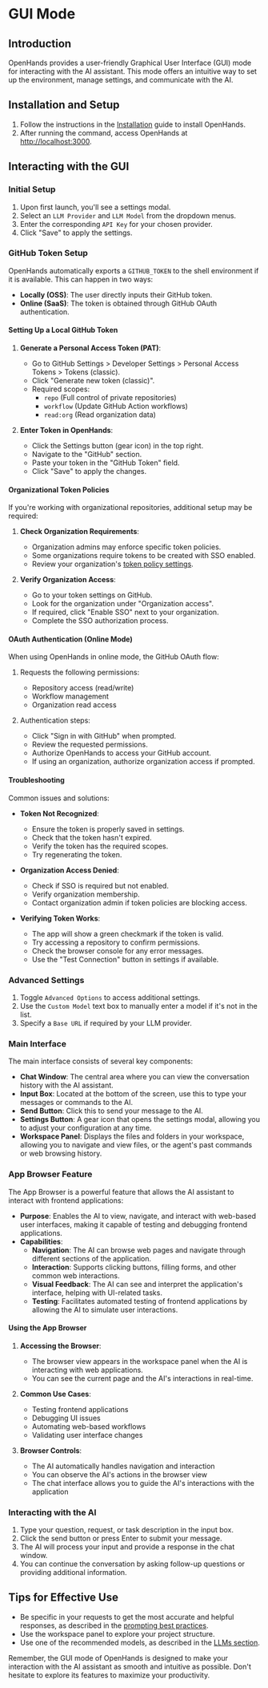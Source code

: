 # GUI Mode

## Introduction

OpenHands provides a user-friendly Graphical User Interface (GUI) mode for interacting with the AI assistant.
This mode offers an intuitive way to set up the environment, manage settings, and communicate with the AI.

## Installation and Setup

1. Follow the instructions in the [Installation](../installation) guide to install OpenHands.
2. After running the command, access OpenHands at [http://localhost:3000](http://localhost:3000).

## Interacting with the GUI

### Initial Setup

1. Upon first launch, you'll see a settings modal.
2. Select an `LLM Provider` and `LLM Model` from the dropdown menus.
3. Enter the corresponding `API Key` for your chosen provider.
4. Click "Save" to apply the settings.

### GitHub Token Setup

OpenHands automatically exports a `GITHUB_TOKEN` to the shell environment if it is available. This can happen in two ways:

- **Locally (OSS)**: The user directly inputs their GitHub token.
- **Online (SaaS)**: The token is obtained through GitHub OAuth authentication.

#### Setting Up a Local GitHub Token

1. **Generate a Personal Access Token (PAT)**:
   - Go to GitHub Settings > Developer Settings > Personal Access Tokens > Tokens (classic).
   - Click "Generate new token (classic)".
   - Required scopes:
     - `repo` (Full control of private repositories)
     - `workflow` (Update GitHub Action workflows)
     - `read:org` (Read organization data)

2. **Enter Token in OpenHands**:
   - Click the Settings button (gear icon) in the top right.
   - Navigate to the "GitHub" section.
   - Paste your token in the "GitHub Token" field.
   - Click "Save" to apply the changes.

#### Organizational Token Policies

If you're working with organizational repositories, additional setup may be required:

1. **Check Organization Requirements**:
   - Organization admins may enforce specific token policies.
   - Some organizations require tokens to be created with SSO enabled.
   - Review your organization's [token policy settings](https://docs.github.com/en/organizations/managing-programmatic-access-to-your-organization/setting-a-personal-access-token-policy-for-your-organization).

2. **Verify Organization Access**:
   - Go to your token settings on GitHub.
   - Look for the organization under "Organization access".
   - If required, click "Enable SSO" next to your organization.
   - Complete the SSO authorization process.

#### OAuth Authentication (Online Mode)

When using OpenHands in online mode, the GitHub OAuth flow:

1. Requests the following permissions:
   - Repository access (read/write)
   - Workflow management
   - Organization read access

2. Authentication steps:
   - Click "Sign in with GitHub" when prompted.
   - Review the requested permissions.
   - Authorize OpenHands to access your GitHub account.
   - If using an organization, authorize organization access if prompted.

#### Troubleshooting

Common issues and solutions:

- **Token Not Recognized**:
   - Ensure the token is properly saved in settings.
   - Check that the token hasn't expired.
   - Verify the token has the required scopes.
   - Try regenerating the token.

- **Organization Access Denied**:
   - Check if SSO is required but not enabled.
   - Verify organization membership.
   - Contact organization admin if token policies are blocking access.

- **Verifying Token Works**:
   - The app will show a green checkmark if the token is valid.
   - Try accessing a repository to confirm permissions.
   - Check the browser console for any error messages.
   - Use the "Test Connection" button in settings if available.

### Advanced Settings

1. Toggle `Advanced Options` to access additional settings.
2. Use the `Custom Model` text box to manually enter a model if it's not in the list.
3. Specify a `Base URL` if required by your LLM provider.

### Main Interface

The main interface consists of several key components:

- **Chat Window**: The central area where you can view the conversation history with the AI assistant.
- **Input Box**: Located at the bottom of the screen, use this to type your messages or commands to the AI.
- **Send Button**: Click this to send your message to the AI.
- **Settings Button**: A gear icon that opens the settings modal, allowing you to adjust your configuration at any time.
- **Workspace Panel**: Displays the files and folders in your workspace, allowing you to navigate and view files, or the agent's past commands or web browsing history.

### App Browser Feature

The App Browser is a powerful feature that allows the AI assistant to interact with frontend applications:

- **Purpose**: Enables the AI to view, navigate, and interact with web-based user interfaces, making it capable of testing and debugging frontend applications.
- **Capabilities**:
  - **Navigation**: The AI can browse web pages and navigate through different sections of the application.
  - **Interaction**: Supports clicking buttons, filling forms, and other common web interactions.
  - **Visual Feedback**: The AI can see and interpret the application's interface, helping with UI-related tasks.
  - **Testing**: Facilitates automated testing of frontend applications by allowing the AI to simulate user interactions.

#### Using the App Browser

1. **Accessing the Browser**:
   - The browser view appears in the workspace panel when the AI is interacting with web applications.
   - You can see the current page and the AI's interactions in real-time.

2. **Common Use Cases**:
   - Testing frontend applications
   - Debugging UI issues
   - Automating web-based workflows
   - Validating user interface changes

3. **Browser Controls**:
   - The AI automatically handles navigation and interaction
   - You can observe the AI's actions in the browser view
   - The chat interface allows you to guide the AI's interactions with the application

### Interacting with the AI

1. Type your question, request, or task description in the input box.
2. Click the send button or press Enter to submit your message.
3. The AI will process your input and provide a response in the chat window.
4. You can continue the conversation by asking follow-up questions or providing additional information.

## Tips for Effective Use

- Be specific in your requests to get the most accurate and helpful responses, as described in the [prompting best practices](../prompting/prompting-best-practices).
- Use the workspace panel to explore your project structure.
- Use one of the recommended models, as described in the [LLMs section](usage/llms/llms.md).

Remember, the GUI mode of OpenHands is designed to make your interaction with the AI assistant as smooth and intuitive
as possible. Don't hesitate to explore its features to maximize your productivity.
